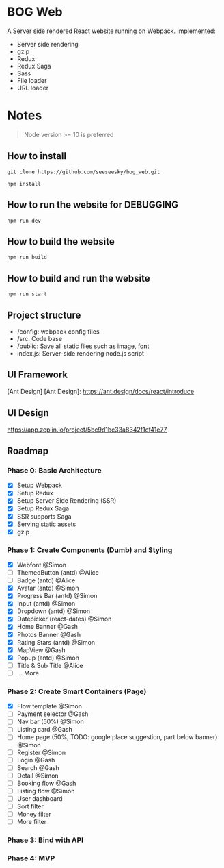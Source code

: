 # BOG Web
A Server side rendered React website running on Webpack.
Implemented:
- Server side rendering
- gzip
- Redux
- Redux Saga
- Sass
- File loader
- URL loader

# Notes
> Node version >= 10 is preferred

## How to install
`git clone https://github.com/seeseesky/bog_web.git`

`npm install`

## How to run the website for DEBUGGING
`npm run dev`

## How to build the website
`npm run build`

## How to build and run the website
`npm run start`

## Project structure
- /config: webpack config files
- /src: Code base
- /public: Save all static files such as image, font
- index.js: Server-side rendering node.js script

## UI Framework
[Ant Design]
[Ant Design]: https://ant.design/docs/react/introduce

## UI Design 
https://app.zeplin.io/project/5bc9d1bc33a8342f1cf41e77

## Roadmap

### Phase 0: Basic Architecture
- [x] Setup Webpack
- [x] Setup Redux
- [x] Setup Server Side Rendering (SSR)
- [x] Setup Redux Saga
- [x] SSR supports Saga
- [x] Serving static assets
- [x] gzip

### Phase 1: Create Components (Dumb) and Styling
- [x] Webfont @Simon
- [ ] ThemedButton (antd) @Alice
- [ ] Badge (antd) @Alice
- [x] Avatar (antd) @Simon
- [x] Progress Bar (antd) @Simon
- [x] Input (antd) @Simon
- [x] Dropdown (antd) @Simon
- [x] Datepicker (react-dates) @Simon
- [x] Home Banner @Gash
- [x] Photos Banner @Gash
- [x] Rating Stars (antd) @Simon
- [x] MapView @Gash
- [x] Popup (antd) @Simon
- [ ] Title & Sub Title @Alice
- [ ] ... More

### Phase 2: Create Smart Containers (Page)
- [x] Flow template @Simon
- [ ] Payment selector @Gash
- [ ] Nav bar (50%) @Simon
- [ ] Listing card @Gash
- [ ] Home page (50%, TODO: google place suggestion, part below banner) @Simon
- [ ] Register @Simon
- [ ] Login @Gash
- [ ] Search @Gash
- [ ] Detail @Simon
- [ ] Booking flow @Gash
- [ ] Listing flow @Simon
- [ ] User dashboard
- [ ] Sort filter
- [ ] Money filter
- [ ] More filter

### Phase 3: Bind with API

### Phase 4: MVP
